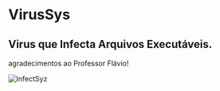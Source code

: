 # VirusSys
## Virus que Infecta Arquivos Executáveis.
agradecimentos ao Professor Flávio!



![InfectSyz](https://github.com/ZeusXaloc-Dev/VirusSys/blob/main/b8a3cd1fad69ee87b4a843ca7769f49a.gif)

